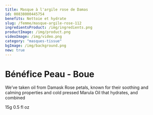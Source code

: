 ```yaml
---
title: Masque à l'argile rose de Damas
id: 00838000445754
benefits: Nettoie et hydrate
slug: /femme/masque-argile-rose-112
ingredientsProduct: /img/ingredients.png
productImage: /img/product.png
videoImage: /img/video.png
category: "masques-tissue"
bgImage: /img/background.png
new: true
---
```


# Bénéfice Peau - Boue

We’ve taken oil from Damask Rose petals, known for their soothing and calming properties and cold pressed Marula Oil that hydrates, and combined

15g 0.5 fl oz